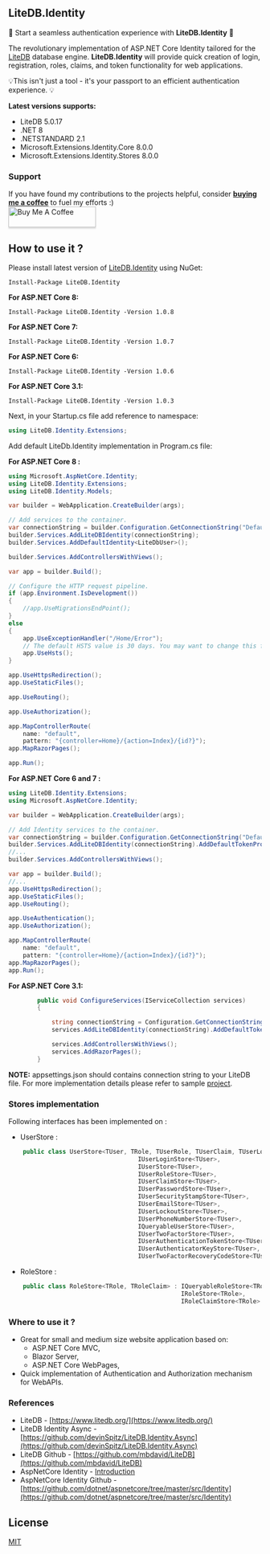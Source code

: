 ﻿## LiteDB.Identity

🚀 Start a seamless authentication experience with __LiteDB.Identity__ 🚀

The revolutionary implementation of ASP.NET Core Identity tailored for the [LiteDB](https://github.com/mbdavid/LiteDB) database engine.
__LiteDB.Identity__ will provide quick creation of login, registration, roles, claims, and token functionality for web applications.

💡This isn't just a tool - it's your passport to an efficient authentication experience. 💡

__Latest versions supports:__ 
* LiteDB 5.0.17
* .NET 8 
* .NETSTANDARD 2.1
* Microsoft.Extensions.Identity.Core   8.0.0
* Microsoft.Extensions.Identity.Stores 8.0.0
### Support
If you have found my contributions to the projects helpful, consider __[buying me a coffee](https://www.buymeacoffee.com/quicksln)__ to fuel my efforts :)
<br/><a href="https://www.buymeacoffee.com/quicksln" target="_blank"><img src="https://www.buymeacoffee.com/assets/img/custom_images/orange_img.png" alt="Buy Me A Coffee" style="height: 41px !important;width: 174px !important;box-shadow: 0px 3px 2px 0px rgba(190, 190, 190, 0.5) !important;-webkit-box-shadow: 0px 3px 2px 0px rgba(190, 190, 190, 0.5) !important;" ></a>

## How to use it ?
Please install latest version of [LiteDB.Identity](https://www.nuget.org/packages/LiteDB.Identity/) using NuGet: 
```
Install-Package LiteDB.Identity
```
__For ASP.NET Core 8:__
```
Install-Package LiteDB.Identity -Version 1.0.8
```
__For ASP.NET Core 7:__
```
Install-Package LiteDB.Identity -Version 1.0.7
```
__For ASP.NET Core 6:__
```
Install-Package LiteDB.Identity -Version 1.0.6
```
__For ASP.NET Core 3.1:__
```
Install-Package LiteDB.Identity -Version 1.0.3
```

Next, in your Startup.cs file add reference to namespace:
	
```csharp
using LiteDB.Identity.Extensions;
```

Add default LiteDb.Identity implementation in Program.cs file:

__For ASP.NET Core 8 :__
```csharp
using Microsoft.AspNetCore.Identity;
using LiteDB.Identity.Extensions;
using LiteDB.Identity.Models;

var builder = WebApplication.CreateBuilder(args);

// Add services to the container.
var connectionString = builder.Configuration.GetConnectionString("DefaultConnection");
builder.Services.AddLiteDBIdentity(connectionString);
builder.Services.AddDefaultIdentity<LiteDbUser>();

builder.Services.AddControllersWithViews();

var app = builder.Build();

// Configure the HTTP request pipeline.
if (app.Environment.IsDevelopment())
{
    //app.UseMigrationsEndPoint();
}
else
{
    app.UseExceptionHandler("/Home/Error");
    // The default HSTS value is 30 days. You may want to change this for production scenarios, see https://aka.ms/aspnetcore-hsts.
    app.UseHsts();
}

app.UseHttpsRedirection();
app.UseStaticFiles();

app.UseRouting();

app.UseAuthorization();

app.MapControllerRoute(
    name: "default",
    pattern: "{controller=Home}/{action=Index}/{id?}");
app.MapRazorPages();

app.Run();
```

__For ASP.NET Core 6 and 7 :__
```csharp
using LiteDB.Identity.Extensions;
using Microsoft.AspNetCore.Identity;

var builder = WebApplication.CreateBuilder(args);

// Add Identity services to the container.
var connectionString = builder.Configuration.GetConnectionString("DefaultConnection");
builder.Services.AddLiteDBIdentity(connectionString).AddDefaultTokenProviders().AddDefaultUI();
//...
builder.Services.AddControllersWithViews();

var app = builder.Build();
//...
app.UseHttpsRedirection();
app.UseStaticFiles();
app.UseRouting();

app.UseAuthentication();
app.UseAuthorization();

app.MapControllerRoute(
    name: "default",
    pattern: "{controller=Home}/{action=Index}/{id?}");
app.MapRazorPages();
app.Run();
```

__For ASP.NET Core 3.1:__
```csharp
        public void ConfigureServices(IServiceCollection services)
        {

            string connectionString = Configuration.GetConnectionString("IdentityLiteDB");
            services.AddLiteDBIdentity(connectionString).AddDefaultTokenProviders().AddDefaultUI();

            services.AddControllersWithViews();
            services.AddRazorPages();
        }
```

__NOTE:__ appsettings.json should contains connection string to your LiteDB file.
For more implementation details please refer to sample [project](https://github.com/quicksln/LiteDB.Identity/tree/master/sample/LiteDB.Identity.Sample).

### Stores implementation

Following interfaces has been implemented on :
- UserStore :
```csharp
    public class UserStore<TUser, TRole, TUserRole, TUserClaim, TUserLogin, TUserToken> : 
                                    IUserLoginStore<TUser>, 
                                    IUserStore<TUser>,
                                    IUserRoleStore<TUser>,
                                    IUserClaimStore<TUser>, 
                                    IUserPasswordStore<TUser>, 
                                    IUserSecurityStampStore<TUser>, 
                                    IUserEmailStore<TUser>, 
                                    IUserLockoutStore<TUser>, 
                                    IUserPhoneNumberStore<TUser>, 
                                    IQueryableUserStore<TUser>, 
                                    IUserTwoFactorStore<TUser>,
                                    IUserAuthenticationTokenStore<TUser>,
                                    IUserAuthenticatorKeyStore<TUser>,
                                    IUserTwoFactorRecoveryCodeStore<TUser>
```
- RoleStore :
```csharp
    public class RoleStore<TRole, TRoleClaim> : IQueryableRoleStore<TRole>, 
                                                IRoleStore<TRole>, 
                                                IRoleClaimStore<TRole>
```

### Where to use it ?
- Great for small and medium size website application based on:
    - ASP.NET Core MVC,
    - Blazor Server,
    - ASP.NET Core WebPages,
- Quick implementation of Authentication and Authorization mechanism for WebAPIs.

### References
- LiteDB - [https://www.litedb.org/](https://www.litedb.org/)
- LiteDB Identity Async - [https://github.com/devinSpitz/LiteDB.Identity.Async](https://github.com/devinSpitz/LiteDB.Identity.Async)
- LiteDB Github - [https://github.com/mbdavid/LiteDB](https://github.com/mbdavid/LiteDB)
- AspNetCore Identity - [Introduction](https://docs.microsoft.com/en-us/aspnet/core/security/authentication/identity?view=aspnetcore-3.1&tabs=visual-studio)
- AspNetCore Identity Github - [https://github.com/dotnet/aspnetcore/tree/master/src/Identity](https://github.com/dotnet/aspnetcore/tree/master/src/Identity)

## License

[MIT](http://opensource.org/licenses/MIT)